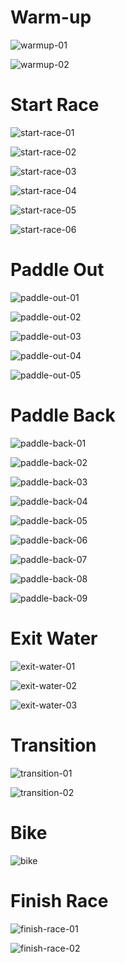 # Warm-up

![warmup-01][warmup-01]

![warmup-02][warmup-02]

# Start Race

![start-race-01][start-race-01]

![start-race-02][start-race-02]

![start-race-03][start-race-03]

![start-race-04][start-race-04]

![start-race-05][start-race-05]

![start-race-06][start-race-06]

# Paddle Out

![paddle-out-01][paddle-out-01]

![paddle-out-02][paddle-out-02]

![paddle-out-03][paddle-out-03]

![paddle-out-04][paddle-out-04]

![paddle-out-05][paddle-out-05]

# Paddle Back

![paddle-back-01][paddle-back-01]

![paddle-back-02][paddle-back-02]

![paddle-back-03][paddle-back-03]

![paddle-back-04][paddle-back-04]

![paddle-back-05][paddle-back-05]

![paddle-back-06][paddle-back-06]

![paddle-back-07][paddle-back-07]

![paddle-back-08][paddle-back-08]

![paddle-back-09][paddle-back-09]

# Exit Water

![exit-water-01][exit-water-01]

![exit-water-02][exit-water-02]

![exit-water-03][exit-water-03]

# Transition

![transition-01][transition-01]

![transition-02][transition-02]

# Bike

![bike][bike]

# Finish Race

![finish-race-01][finish-race-01]

![finish-race-02][finish-race-02]

[warmup-01]: ./warmup-01.jpeg "Warm-up"
[warmup-02]: ./warmup-02.jpeg "Warm-up"
[start-race-01]: ./start-race-01.jpeg "Start Race"
[start-race-02]: ./start-race-02.jpeg "Start Race"
[start-race-03]: ./start-race-03.jpeg "Start Race"
[start-race-04]: ./start-race-04.jpeg "Start Race"
[start-race-05]: ./start-race-05.jpeg "Start Race"
[start-race-06]: ./start-race-06.jpeg "Start Race"
[paddle-out-01]: ./paddle-out-01.jpeg "Paddle Out"
[paddle-out-02]: ./paddle-out-02.jpeg "Paddle Out"
[paddle-out-03]: ./paddle-out-03.jpeg "Paddle Out"
[paddle-out-04]: ./paddle-out-04.jpeg "Paddle Out"
[paddle-out-05]: ./paddle-out-05.jpeg "Paddle Out"
[paddle-back-01]: ./paddle-back-01.jpeg "Paddle Back"
[paddle-back-02]: ./paddle-back-02.jpeg "Paddle Back"
[paddle-back-03]: ./paddle-back-03.jpeg "Paddle Back"
[paddle-back-04]: ./paddle-back-04.jpeg "Paddle Back"
[paddle-back-05]: ./paddle-back-05.jpeg "Paddle Back"
[paddle-back-06]: ./paddle-back-06.jpeg "Paddle Back"
[paddle-back-07]: ./paddle-back-07.jpeg "Paddle Back"
[paddle-back-08]: ./paddle-back-08.jpeg "Paddle Back"
[paddle-back-09]: ./paddle-back-09.jpeg "Paddle Back"
[exit-water-01]: ./exit-water-01.jpeg "Exit Water"
[exit-water-02]: ./exit-water-02.jpeg "Exit Water"
[exit-water-03]: ./exit-water-03.jpeg "Exit Water"
[transition-01]: ./transition-01.jpeg "Transition"
[transition-02]: ./transition-02.jpeg "Transition"
[bike]: ./bike.jpeg "Bike"
[finish-race-01]: ./finish-race-01.jpeg "Finish Race"
[finish-race-02]: ./finish-race-02.jpeg "Finish Race"

